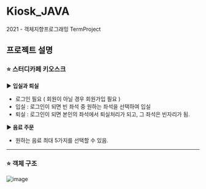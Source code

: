# Kiosk_JAVA
2021 - 객체지향프로그래밍 TermProject

## **프로젝트 설명**

### ⭐ 스터디카페 키오스크

▶️ **입실과 퇴실**

- 로그인 필요 ( 회원이 아닐 경우 회원가입 필요 )
- 입실 : 로그인이 되면 빈 좌석 중 원하는 좌석을 선택하여 입실
- 퇴실 : 로그인이 되면 본인의 좌석에서 퇴실처리가 되고, 그 좌석은 빈자리가 됨.

**▶ 음료 주문**

- 원하는 음료 최대 5가지를 선택할 수 있음.
---

### ⭐ 객체 구조
![image](https://user-images.githubusercontent.com/81465429/206714114-07b38ea6-30c0-475c-8b62-168b4bc43670.png)
